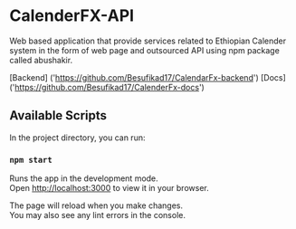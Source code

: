 # CalenderFX-API

Web based application that provide services related to Ethiopian Calender
system in the form of web page and outsourced API using npm package called
abushakir.

[Backend] ('https://github.com/Besufikad17/CalendarFx-backend')
[Docs] ('https://github.com/Besufikad17/CalenderFx-docs')

## Available Scripts

In the project directory, you can run:

### `npm start`

Runs the app in the development mode.\
Open [http://localhost:3000](http://localhost:3000) to view it in your browser.

The page will reload when you make changes.\
You may also see any lint errors in the console.


